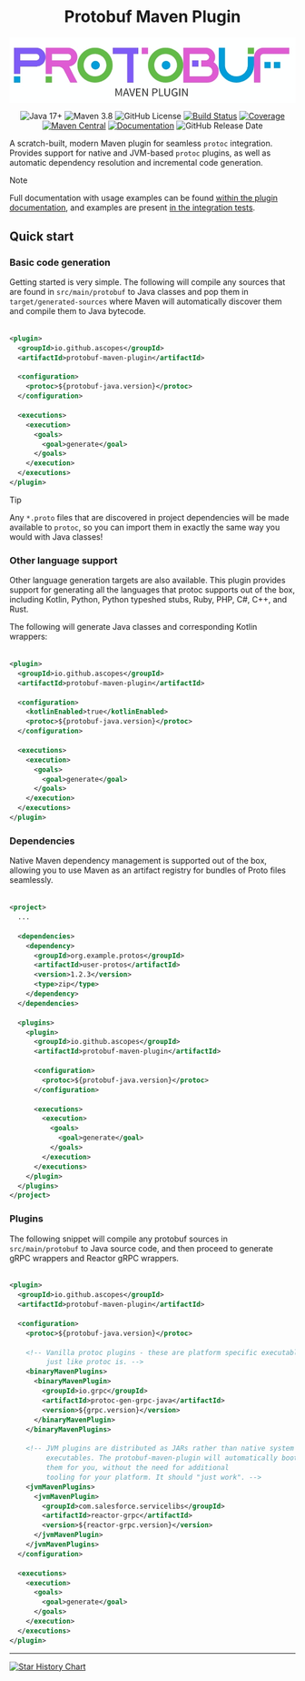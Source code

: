 <h1 align="center">Protobuf Maven Plugin</h1>

<img align="center" alt="logo" src="protobuf-maven-plugin/src/site/resources/images/banner.jpg">

<p align="center">  
  <!-- Note: do not put inner tags on newlines within <a/>, it messes up the rendering of text decorations leaving blue underlines between badges. -->
  <img alt="Java 17+" src="https://img.shields.io/badge/Java-17+-red?logo=openjdk&logoColor=white">
  <img alt="Maven 3.8" src="https://img.shields.io/badge/maven-3.8,%204.x-blue?logo=apache-maven">
  <img alt="GitHub License" src="https://img.shields.io/github/license/ascopes/protobuf-maven-plugin">
  <a href="https://github.com/ascopes/protobuf-maven-plugin/actions/workflows/build.yml"><img alt="Build Status" src="https://github.com/ascopes/protobuf-maven-plugin/actions/workflows/build.yml/badge.svg?branch=main"></a>
  <a href="https://codecov.io/gh/ascopes/protobuf-maven-plugin"><img alt="Coverage" src="https://img.shields.io/codecov/c/github/ascopes/protobuf-maven-plugin/main"></a>
  <a href="https://search.maven.org/search?q=g:%22io.github.ascopes%22%20AND%20a:%22protobuf-maven-plugin%22"><img alt="Maven Central" src="https://img.shields.io/maven-central/v/io.github.ascopes/protobuf-maven-plugin.svg?label=Maven%20Central"></a>
  <a href="https://ascopes.github.io/protobuf-maven-plugin"><img alt="Documentation" src="https://img.shields.io/badge/documentation-latest-purple?logo=apache-maven"></a>
  <img alt="GitHub Release Date" src="https://img.shields.io/github/release-date/ascopes/protobuf-maven-plugin">
</p>


A scratch-built, modern Maven plugin for seamless `protoc` integration. Provides support for native
and JVM-based `protoc` plugins, as well as automatic dependency resolution and incremental code
generation.

> [!NOTE]
> Full documentation with usage examples can be
> found [within the plugin documentation](https://ascopes.github.io/protobuf-maven-plugin),
> and examples are
> present [in the integration tests](https://github.com/ascopes/protobuf-maven-plugin/tree/main/protobuf-maven-plugin/src/it).

## Quick start

### Basic code generation

Getting started is very simple. The following will compile any sources that are found in
`src/main/protobuf` to Java classes and pop them in `target/generated-sources` where Maven
will automatically discover them and compile them to Java bytecode.

```xml

<plugin>
  <groupId>io.github.ascopes</groupId>
  <artifactId>protobuf-maven-plugin</artifactId>

  <configuration>
    <protoc>${protobuf-java.version}</protoc>
  </configuration>

  <executions>
    <execution>
      <goals>
        <goal>generate</goal>
      </goals>
    </execution>
  </executions>
</plugin>
```

> [!TIP]
> Any `*.proto` files that are discovered in project dependencies will be made available
> to `protoc`,
> so you can import them in exactly the same way you would with Java classes!

### Other language support

Other language generation targets are also available. This plugin provides support for generating
all
the languages that protoc supports out of the box, including Kotlin, Python, Python typeshed stubs,
Ruby, PHP, C#, C++, and Rust.

The following will generate Java classes and corresponding Kotlin wrappers:

```xml

<plugin>
  <groupId>io.github.ascopes</groupId>
  <artifactId>protobuf-maven-plugin</artifactId>

  <configuration>
    <kotlinEnabled>true</kotlinEnabled>
    <protoc>${protobuf-java.version}</protoc>
  </configuration>

  <executions>
    <execution>
      <goals>
        <goal>generate</goal>
      </goals>
    </execution>
  </executions>
</plugin>
```

### Dependencies

Native Maven dependency management is supported out of the box, allowing you to use Maven as an
artifact registry for bundles of Proto files seamlessly.

```xml

<project>
  ...

  <dependencies>
    <dependency>
      <groupId>org.example.protos</groupId>
      <artifactId>user-protos</artifactId>
      <version>1.2.3</version>
      <type>zip</type>
    </dependency>
  </dependencies>

  <plugins>
    <plugin>
      <groupId>io.github.ascopes</groupId>
      <artifactId>protobuf-maven-plugin</artifactId>

      <configuration>
        <protoc>${protobuf-java.version}</protoc>
      </configuration>

      <executions>
        <execution>
          <goals>
            <goal>generate</goal>
          </goals>
        </execution>
      </executions>
    </plugin>
  </plugins>
</project>
```

### Plugins

The following snippet will compile any protobuf sources in `src/main/protobuf` to Java source code,
and then proceed to generate gRPC wrappers and Reactor gRPC wrappers.

```xml

<plugin>
  <groupId>io.github.ascopes</groupId>
  <artifactId>protobuf-maven-plugin</artifactId>

  <configuration>
    <protoc>${protobuf-java.version}</protoc>

    <!-- Vanilla protoc plugins - these are platform specific executables
         just like protoc is. -->
    <binaryMavenPlugins>
      <binaryMavenPlugin>
        <groupId>io.grpc</groupId>
        <artifactId>protoc-gen-grpc-java</artifactId>
        <version>${grpc.version}</version>
      </binaryMavenPlugin>
    </binaryMavenPlugins>

    <!-- JVM plugins are distributed as JARs rather than native system
         executables. The protobuf-maven-plugin will automatically bootstrap
         them for you, without the need for additional
         tooling for your platform. It should "just work". -->
    <jvmMavenPlugins>
      <jvmMavenPlugin>
        <groupId>com.salesforce.servicelibs</groupId>
        <artifactId>reactor-grpc</artifactId>
        <version>${reactor-grpc.version}</version>
      </jvmMavenPlugin>
    </jvmMavenPlugins>
  </configuration>

  <executions>
    <execution>
      <goals>
        <goal>generate</goal>
      </goals>
    </execution>
  </executions>
</plugin>
```

---

[![Star History Chart](https://api.star-history.com/svg?repos=ascopes/protobuf-maven-plugin&type=Timeline&theme=dark)](https://www.star-history.com/#ascopes/protobuf-maven-plugin&Timeline)
